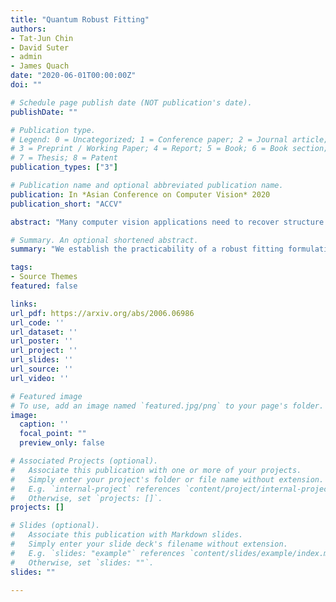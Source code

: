 ```yaml
---
title: "Quantum Robust Fitting"
authors:
- Tat-Jun Chin
- David Suter
- admin
- James Quach
date: "2020-06-01T00:00:00Z"
doi: ""

# Schedule page publish date (NOT publication's date).
publishDate: ""

# Publication type.
# Legend: 0 = Uncategorized; 1 = Conference paper; 2 = Journal article;
# 3 = Preprint / Working Paper; 4 = Report; 5 = Book; 6 = Book section;
# 7 = Thesis; 8 = Patent
publication_types: ["3"]

# Publication name and optional abbreviated publication name.
publication: In *Asian Conference on Computer Vision* 2020
publication_short: "ACCV"

abstract: "Many computer vision applications need to recover structure from imperfect measurements of the real world. The task is often solved by robustly fitting a geometric model onto noisy and outlier-contaminated data. However, recent theoretical analyses indicate that many commonly used formulations of robust fitting in computer vision are not amenable to tractable solution and approximation. In this paper, we explore the usage of quantum computers for robust fitting. To do so, we examine and establish the practical usefulness of a robust fitting formulation inspired by Fourier analysis of Boolean functions. We then investigate a quantum algorithm to solve the formulation and analyse the computational speed-up possible over the classical algorithm. Our work thus proposes one of the first quantum treatments of robust fitting for computer vision."

# Summary. An optional shortened abstract.
summary: "We establish the practicability of a robust fitting formulation inspired by Fourier Analysis of Boolean functions and investigate a quantum algorithm to solve the formulation."

tags:
- Source Themes
featured: false

links:
url_pdf: https://arxiv.org/abs/2006.06986
url_code: ''
url_dataset: ''
url_poster: ''
url_project: ''
url_slides: ''
url_source: ''
url_video: ''

# Featured image
# To use, add an image named `featured.jpg/png` to your page's folder. 
image:
  caption: ''
  focal_point: ""
  preview_only: false

# Associated Projects (optional).
#   Associate this publication with one or more of your projects.
#   Simply enter your project's folder or file name without extension.
#   E.g. `internal-project` references `content/project/internal-project/index.md`.
#   Otherwise, set `projects: []`.
projects: []

# Slides (optional).
#   Associate this publication with Markdown slides.
#   Simply enter your slide deck's filename without extension.
#   E.g. `slides: "example"` references `content/slides/example/index.md`.
#   Otherwise, set `slides: ""`.
slides: ""

---
```



